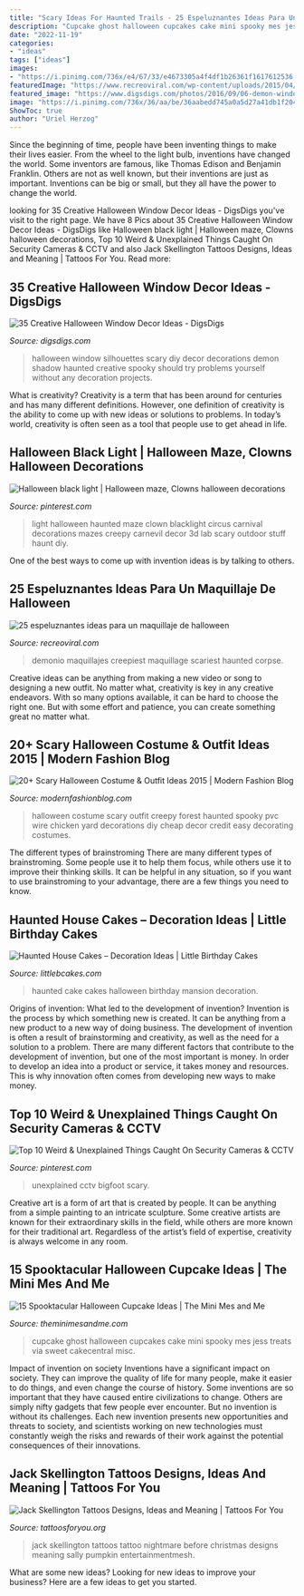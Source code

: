 ```yaml
---
title: "Scary Ideas For Haunted Trails - 25 Espeluznantes Ideas Para Un Maquillaje De Halloween"
description: "Cupcake ghost halloween cupcakes cake mini spooky mes jess treats via sweet cakecentral misc"
date: "2022-11-19"
categories:
- "ideas"
tags: ["ideas"]
images:
- "https://i.pinimg.com/736x/e4/67/33/e4673305a4f4df1b26361f1617612536.jpg"
featuredImage: "https://www.recreoviral.com/wp-content/uploads/2015/04/Maquillajes-1.jpg"
featured_image: "https://www.digsdigs.com/photos/2016/09/06-demon-window-decor-can-be-made-by-yourself-without-any-problems.jpg"
image: "https://i.pinimg.com/736x/36/aa/be/36aabedd745a0a5d27a41db1f2042a9f.jpg"
ShowToc: true
author: "Uriel Herzog"
---
```



Since the beginning of time, people have been inventing things to make their lives easier. From the wheel to the light bulb, inventions have changed the world. Some inventors are famous, like Thomas Edison and Benjamin Franklin. Others are not as well known, but their inventions are just as important. Inventions can be big or small, but they all have the power to change the world.

	

		
looking for 35 Creative Halloween Window Decor Ideas - DigsDigs you've visit to the right page. We have 8 Pics about 35 Creative Halloween Window Decor Ideas - DigsDigs like Halloween black light | Halloween maze, Clowns halloween decorations, Top 10 Weird &amp; Unexplained Things Caught On Security Cameras &amp; CCTV and also Jack Skellington Tattoos Designs, Ideas and Meaning | Tattoos For You. Read more:
		
    
## 35 Creative Halloween Window Decor Ideas - DigsDigs

<img loading=lazy src="https://www.digsdigs.com/photos/2016/09/06-demon-window-decor-can-be-made-by-yourself-without-any-problems.jpg" onerror="this.onerror=null;this.src='https://tse4.mm.bing.net/th?id=OIP.od9J0NFQrb6fXrmPqC3kPgHaMX&amp;pid=15.1';" alt="35 Creative Halloween Window Decor Ideas - DigsDigs">

_Source: digsdigs.com_

>halloween window silhouettes scary diy decor decorations demon shadow haunted creative spooky should try problems yourself without any decoration projects. 

	

What is creativity?
Creativity is a term that has been around for centuries and has many different definitions. However, one definition of creativity is the ability to come up with new ideas or solutions to problems. In today’s world, creativity is often seen as a tool that people use to get ahead in life.

    
## Halloween Black Light | Halloween Maze, Clowns Halloween Decorations

<img loading=lazy src="https://i.pinimg.com/736x/36/aa/be/36aabedd745a0a5d27a41db1f2042a9f.jpg" onerror="this.onerror=null;this.src='https://tse4.mm.bing.net/th?id=OIP.9klknFAmn1XbYx-quHp2VAHaJ4&amp;pid=15.1';" alt="Halloween black light | Halloween maze, Clowns halloween decorations">

_Source: pinterest.com_

>light halloween haunted maze clown blacklight circus carnival decorations mazes creepy carnevil decor 3d lab scary outdoor stuff haunt diy. 

	

One of the best ways to come up with invention ideas is by talking to others.

    
## 25 Espeluznantes Ideas Para Un Maquillaje De Halloween

<img loading=lazy src="https://www.recreoviral.com/wp-content/uploads/2015/04/Maquillajes-1.jpg" onerror="this.onerror=null;this.src='https://tse4.mm.bing.net/th?id=OIP.ncxdc4r4FxENPq85GgTkJAHaI4&amp;pid=15.1';" alt="25 espeluznantes ideas para un maquillaje de halloween">

_Source: recreoviral.com_

>demonio maquillajes creepiest maquillage scariest haunted corpse. 

	

Creative ideas can be anything from making a new video or song to designing a new outfit. No matter what, creativity is key in any creative endeavors. With so many options available, it can be hard to choose the right one. But with some effort and patience, you can create something great no matter what.

    
## 20+ Scary Halloween Costume &amp; Outfit Ideas 2015 | Modern Fashion Blog

<img loading=lazy src="http://modernfashionblog.com/wp-content/uploads/2015/08/20-Scary-Halloween-Costume-Outfit-Ideas-2015-21.jpg" onerror="this.onerror=null;this.src='https://tse4.mm.bing.net/th?id=OIP.VezVVrbdcc7zuNLX-l0iGAAAAA&amp;pid=15.1';" alt="20+ Scary Halloween Costume &amp; Outfit Ideas 2015 | Modern Fashion Blog">

_Source: modernfashionblog.com_

>halloween costume scary outfit creepy forest haunted spooky pvc wire chicken yard decorations diy cheap decor credit easy decorating costumes. 

	

The different types of brainstroming
There are many different types of brainstroming. Some people use it to help them focus, while others use it to improve their thinking skills. It can be helpful in any situation, so if you want to use brainstroming to your advantage, there are a few things you need to know.

    
## Haunted House Cakes – Decoration Ideas | Little Birthday Cakes

<img loading=lazy src="http://www.littlebcakes.com/wp-content/uploads/2014/01/Haunted-House-Cake-Images-768x1024.jpg" onerror="this.onerror=null;this.src='https://tse4.mm.bing.net/th?id=OIP.fEWUwsz4UUffH58KphqPGQHaJ4&amp;pid=15.1';" alt="Haunted House Cakes – Decoration Ideas | Little Birthday Cakes">

_Source: littlebcakes.com_

>haunted cake cakes halloween birthday mansion decoration. 

	

Origins of invention: What led to the development of invention?
Invention is the process by which something new is created. It can be anything from a new product to a new way of doing business. The development of invention is often a result of brainstorming and creativity, as well as the need for a solution to a problem. There are many different factors that contribute to the development of invention, but one of the most important is money. In order to develop an idea into a product or service, it takes money and resources. This is why innovation often comes from developing new ways to make money.

    
## Top 10 Weird &amp; Unexplained Things Caught On Security Cameras &amp; CCTV

<img loading=lazy src="https://i.pinimg.com/736x/e4/67/33/e4673305a4f4df1b26361f1617612536.jpg" onerror="this.onerror=null;this.src='https://tse2.mm.bing.net/th?id=OIP.GuR2oaV-vhHeFdKlk-h-iwHaEK&amp;pid=15.1';" alt="Top 10 Weird &amp; Unexplained Things Caught On Security Cameras &amp; CCTV">

_Source: pinterest.com_

>unexplained cctv bigfoot scary. 

	

Creative art is a form of art that is created by people. It can be anything from a simple painting to an intricate sculpture. Some creative artists are known for their extraordinary skills in the field, while others are more known for their traditional art. Regardless of the artist’s field of expertise, creativity is always welcome in any room.

    
## 15 Spooktacular Halloween Cupcake Ideas | The Mini Mes And Me

<img loading=lazy src="https://4.bp.blogspot.com/-PmvFFCO3D9w/V-zN7Wyk9JI/AAAAAAAAcSU/qBE2sNlUI3A4oEPE2E5XCLxNEpmCE2BDgCEw/s1600/2ba1a6629086a54969d965a554a931da.jpg" onerror="this.onerror=null;this.src='https://tse4.mm.bing.net/th?id=OIP.oIARrOo046cOWUnTg1BIqgHaK5&amp;pid=15.1';" alt="15 Spooktacular Halloween Cupcake Ideas | The Mini Mes and Me">

_Source: theminimesandme.com_

>cupcake ghost halloween cupcakes cake mini spooky mes jess treats via sweet cakecentral misc. 

	

Impact of invention on society
Inventions have a significant impact on society. They can improve the quality of life for many people, make it easier to do things, and even change the course of history. Some inventions are so important that they have caused entire civilizations to change. Others are simply nifty gadgets that few people ever encounter. But no invention is without its challenges. Each new invention presents new opportunities and threats to society, and scientists working on new technologies must constantly weigh the risks and rewards of their work against the potential consequences of their innovations.

    
## Jack Skellington Tattoos Designs, Ideas And Meaning | Tattoos For You

<img loading=lazy src="https://www.tattoosforyou.org/wp-content/uploads/2016/03/Tattoos-of-Jack-Skellington.jpg" onerror="this.onerror=null;this.src='https://tse4.mm.bing.net/th?id=OIP.QcC0dpRYWRCErKKAqoxftwHaJ4&amp;pid=15.1';" alt="Jack Skellington Tattoos Designs, Ideas and Meaning | Tattoos For You">

_Source: tattoosforyou.org_

>jack skellington tattoos tattoo nightmare before christmas designs meaning sally pumpkin entertainmentmesh. 

	

What are some new ideas?
Looking for new ideas to improve your business? Here are a few ideas to get you started.

